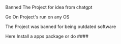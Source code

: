 Banned The Project for idea from chatgpt

Go On Project's run on any OS


The Project was banned
for being outdated software


Here Install a apps package or do ####
